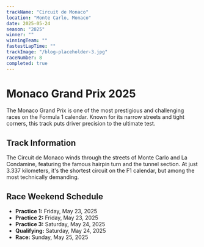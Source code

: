```yaml
---
trackName: "Circuit de Monaco"
location: "Monte Carlo, Monaco"
date: 2025-05-24
season: "2025"
winner: ""
winningTeam: ""
fastestLapTime: ""
trackImage: "/blog-placeholder-3.jpg"
raceNumber: 8
completed: true
---
```


# Monaco Grand Prix 2025

The Monaco Grand Prix is one of the most prestigious and challenging races on the Formula 1 calendar. Known for its narrow streets and tight corners, this track puts driver precision to the ultimate test.

## Track Information

The Circuit de Monaco winds through the streets of Monte Carlo and La Condamine, featuring the famous hairpin turn and the tunnel section. At just 3.337 kilometers, it's the shortest circuit on the F1 calendar, but among the most technically demanding.

## Race Weekend Schedule

- **Practice 1:** Friday, May 23, 2025
- **Practice 2:** Friday, May 23, 2025
- **Practice 3:** Saturday, May 24, 2025
- **Qualifying:** Saturday, May 24, 2025
- **Race:** Sunday, May 25, 2025
